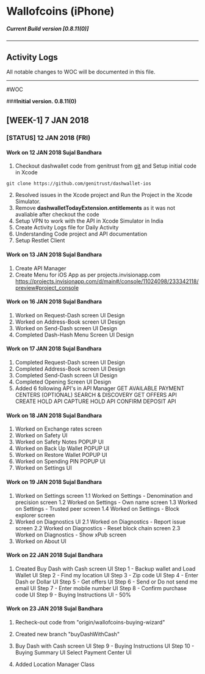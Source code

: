 # Wallofcoins (iPhone)
##### Current Build version [0.8.11(0)]

----
## Activity Logs


All notable changes to WOC will be documented in this file.

----------
#WOC

###**Initial version. 0.8.11(0)**

## [WEEK-1] 7 JAN 2018
### [STATUS] 12 JAN 2018 (FRI)

#### Work on 12 JAN 2018 Sujal Bandhara

1. Checkout dashwallet code from genitrust from
[git](https://github.com/genitrust/dashwallet-ios) and Setup initial code in Xcode
```
git clone https://github.com/genitrust/dashwallet-ios
```
2. Resolved issues in the Xcode project and Run the Project in the Xcode Simulator.
3. Remove **dashwalletTodayExtension.entitlements** as it was not avaliable after checkout the code
4. Setup VPN to work with the API in Xcode Simulator in India
5. Create Activity Logs file for Daily Activity
6. Understanding Code project and API documentation
7. Setup Restlet Client

#### Work on 13 JAN 2018 Sujal Bandhara

1. Create API Manager
2. Create Menu for iOS App as per projects.invisionapp.com
https://projects.invisionapp.com/d/main#/console/11024098/233342118/preview#project_console

#### Work on 16 JAN 2018 Sujal Bandhara

1. Worked on Request-Dash screen UI Design
2. Worked on Address-Book screen UI Design
3. Worked on Send-Dash screen UI Design
4. Completed Dash-Hash Menu Screen UI Design

#### Work on 17 JAN 2018 Sujal Bandhara

1. Completed  Request-Dash screen UI Design
2. Completed  Address-Book screen UI Design
3. Completed  Send-Dash screen UI Design
4. Completed  Opening Screen UI Design
5. Added  6 following API's in API Manager
        GET AVAILABLE PAYMENT CENTERS (OPTIONAL)
        SEARCH & DISCOVERY
        GET OFFERS API
        CREATE HOLD API
        CAPTURE HOLD API
        CONFIRM DEPOSIT API
        
#### Work on 18 JAN 2018 Sujal Bandhara
        
1. Worked on Exchange rates screen
2. Worked on Safety UI
3. Worked on Safety Notes POPUP UI
4. Worked on Back Up Wallet POPUP UI
5. Worked on Restore Wallet POPUP UI
6. Worked on Spending PIN POPUP UI
7. Worked on Settings UI

#### Work on 19 JAN 2018 Sujal Bandhara

1. Worked on Settings screen
    1.1 Worked on Settings - Denomination and precision screen
    1.2 Worked on Settings - Own name screen
    1.3 Worked on Settings - Trusted peer screen
    1.4 Worked on Settings - Block explorer screen
2. Worked on Diagnostics UI
    2.1 Worked on Diagnostics - Report issue screen
    2.2 Worked on Diagnostics - Reset block chain screen
    2.3 Worked on Diagnostics - Show xPub screen
3. Worked on About UI

#### Work on 22 JAN 2018 Sujal Bandhara

1. Created Buy Dash with Cash screen UI
    Step 1 - Backup wallet and Load Wallet UI
    Step 2 - Find my location UI
    Step 3 - Zip code UI
    Step 4 - Enter Dash or Dollar UI
    Step 5 - Get offers UI
    Step 6 - Send or Do not send me email UI
    Step 7 - Enter mobile number UI
    Step 8 - Confirm purchase code UI
    Step 9 - Buying Instructions UI - 50%


#### Work on 23 JAN 2018 Sujal Bandhara

1. Recheck-out code from "origin/wallofcoins-buying-wizard"

2. Created new branch "buyDashWithCash"

3. Buy Dash with Cash screen UI
    Step 9 - Buying Instructions UI
    Step 10 - Buying Summary UI
    Select Payment Center UI
    
4. Added Location Manager Class


    

